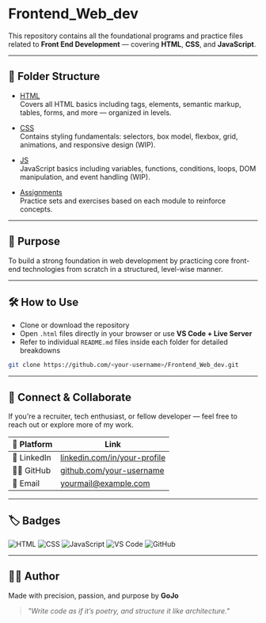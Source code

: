 # Frontend_Web_dev

This repository contains all the foundational programs and practice files related to **Front End Development** — covering **HTML**, **CSS**, and **JavaScript**.

---

## 📁 Folder Structure

- [HTML](HTML)  
  Covers all HTML basics including tags, elements, semantic markup, tables, forms, and more — organized in levels.

- [CSS](CSS)  
  Contains styling fundamentals: selectors, box model, flexbox, grid, animations, and responsive design (WIP).

- [JS](JS)  
  JavaScript basics including variables, functions, conditions, loops, DOM manipulation, and event handling (WIP).

- [Assignments](Assignments)  
  Practice sets and exercises based on each module to reinforce concepts.

---

## 📌 Purpose

To build a strong foundation in web development by practicing core front-end technologies from scratch in a structured, level-wise manner.

---

## 🛠️ How to Use

- Clone or download the repository
- Open `.html` files directly in your browser or use **VS Code + Live Server**
- Refer to individual `README.md` files inside each folder for detailed breakdowns

```bash
git clone https://github.com/<your-username>/Frontend_Web_dev.git
```
---

## 🤝 Connect & Collaborate

If you're a recruiter, tech enthusiast, or fellow developer — feel free to reach out or explore more of my work.

| 🔗 Platform       | Link                                                                 |
|------------------|----------------------------------------------------------------------|
| 💼 LinkedIn      | [linkedin.com/in/your-profile](https://www.linkedin.com/in/your-profile) |
| 🧑‍💻 GitHub        | [github.com/your-username](https://github.com/your-username)               |
| 📧 Email          | [yourmail@example.com](mailto:yourmail@example.com)                   |

---

## 🏷️ Badges

![HTML](https://img.shields.io/badge/HTML5-E34F26?style=for-the-badge&logo=html5&logoColor=white)
![CSS](https://img.shields.io/badge/CSS3-1572B6?style=for-the-badge&logo=css3&logoColor=white)
![JavaScript](https://img.shields.io/badge/JavaScript-F7DF1E?style=for-the-badge&logo=javascript&logoColor=black)
![VS Code](https://img.shields.io/badge/VSCode-007ACC?style=for-the-badge&logo=visual-studio-code&logoColor=white)
![GitHub](https://img.shields.io/badge/GitHub-181717?style=for-the-badge&logo=github&logoColor=white)

---

## 🙋‍♂️ Author

Made with precision, passion, and purpose by **GoJo**  
> *"Write code as if it’s poetry, and structure it like architecture."*

